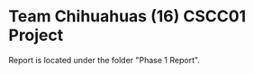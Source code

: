 Team Chihuahuas (16) CSCC01 Project
===================================

Report is located under the folder "Phase 1 Report".
